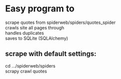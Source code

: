 # Easy program to
 scrape quotes from spiderweb/spiders/quotes_spider <br>
 crawls site all pages through <br>
 handles duplicates <br>
 saves to SQLite (SQLAlchemy) <br>

## scrape with default settings:
 cd .../spiderweb/spiders<br>
 scrapy crawl quotes
